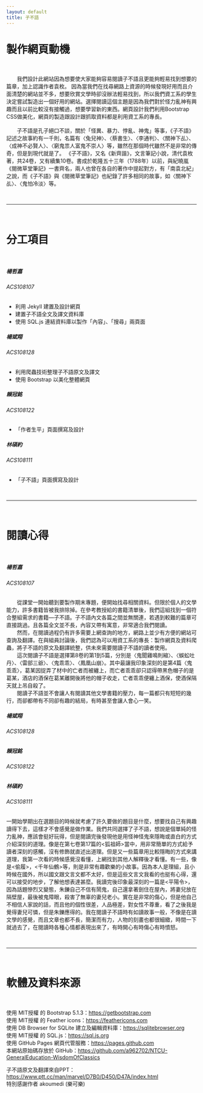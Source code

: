 ```yaml
---
layout: default
title: 子不語
---
```


<div class="container">
    <div>
        <h1 class="text-center">製作網頁動機</h1>
        <br>
        <p>&ensp;&ensp;&ensp;&ensp;我們設計此網站因為想要使大家能夠容易閱讀子不語且更能夠輕易找到想要的篇章，加上認識作者袁枚。
            因為當我們在找尋網路上資源的時候發現好用而且介面清楚的網站並不多，想要欣賞文學時卻沒辦法輕易找到，所以我們資工系的學生決定嘗試製造出一個好用的網站。選擇閱讀這個主題是因為我們對於怪力亂神有興趣而且以前比較沒有接觸過，想要學習新的東西。網頁設計我們利用Bootstrap
            CSS做美化，網頁的製造跟設計跟抓取資料都是利用資工系的專長。
            <br>
            <br>&ensp;&ensp;&ensp;&ensp;子不語是孔子絕口不談，關於「怪異、暴力、悖亂、神鬼」等事，《子不語》記述之故事約有一千則，名篇有〈兔兒神〉、〈蔡書生〉、〈李通判〉、〈關神下乩〉、〈成神不必賢人〉、〈窮鬼祟人富鬼不崇人〉等，雖然在那個時代雖然不是非常的傳奇，但是到現代就是了。
            《子不語》，又名《新齊諧》，文言筆記小說，清代袁枚著，共24卷，又有續集10卷。書成於乾隆五十三年（1788年）以前，與紀曉嵐《閱微草堂筆記》一書齊名，兩人也曾在各自的著作中提起對方，有「南袁北紀」之說，而《子不語》與《閱微草堂筆記》也紀錄了許多相同的故事，如〈關神下乩〉、〈鬼怕冷淡〉等。
        </p>
        <br>
        <hr>
        <br>
        <h1 class="text-center">分工項目</h1>
        <br>
        <div class="card-group">
            <div class="card">
                <div class="card-body">
                <h5 class="card-title">楊哲嘉</h5>
                <h6 class="card-subtitle mb-2 text-muted">ACS108107</h6>
                <p class="card-text">
                    <ul>
                        <li>利用 Jekyll 建置及設計網頁</li>
                        <li>建置子不語全文及譯文資料庫</li>
                        <li>使用 SQL.js 連結資料庫以製作「內容」、「搜尋」兩頁面</li>
                    </ul>
                </p>
                </div>
            </div>
            <div class="card">
                <div class="card-body">
                <h5 class="card-title">楊斌翔</h5>
                <h6 class="card-subtitle mb-2 text-muted">ACS108128</h6>
                <p class="card-text">
                    <ul>
                        <li>利用爬蟲技術整理子不語原文及譯文</li>
                        <li>使用 Bootstrap 以美化整體網頁</li>
                    </ul>
                </p>
                </div>
            </div>
            <div class="card">
                <div class="card-body">
                <h5 class="card-title">賴冠銘</h5>
                <h6 class="card-subtitle mb-2 text-muted">ACS108122</h6>
                <p class="card-text">
                    <ul>
                        <li>「作者生平」頁面撰寫及設計</li>
                    </ul>
                </p>
                </div>
            </div>
            <div class="card">
                <div class="card-body">
                <h5 class="card-title">林碩約</h5>
                <h6 class="card-subtitle mb-2 text-muted">ACS108111</h6>
                <p class="card-text">
                    <ul>
                        <li>「子不語」頁面撰寫及設計</li>
                    </ul>
                </p>
                </div>
            </div>
        </div>
        <br>
        <hr>
        <br>
        <h1 class="text-center">閱讀心得</h1>
        <br>
        <div class="row row-cols-1 row-cols-md-2 g-4">
            <div class="col">
                <div class="card">
                    <div class="card-body">
                    <h5 class="card-title">楊哲嘉</h5>
                    <h6 class="card-subtitle mb-2 text-muted">ACS108107</h6>
                    <p class="card-text">
                    　　從課堂一開始聽到要製作期末專題，便開始找尋相關資料。但限於個人的文學能力，許多書籍皆被我排除掉。在參考教授給的書籍清單後，我們這組找到一個符合整組需求的書籍—子不語。子不語內文各篇之間並無關連，若遇到較難的篇章可直接跳過。且各篇全文並不長，內容又帶有寓意，非常適合我們閱讀。<br/>
                    　　然而，在閱讀過程仍有許多需要上網查詢的地方，網路上並少有方便的網站可查詢及翻譯。在與組員討論後，我們認為可以用資工系的專長：製作網頁及資料爬蟲，將子不語的原文及翻譯統整，供未來需要閱讀子不語的讀者使用。<br/>
                    　　這次閱讀子不語是選擇第8卷的第1到5篇，分別是〈鬼聞雞鳴則縮〉、〈蜈蚣吐丹〉、〈雷部三爺〉、〈鬼乖乖〉、〈鳳凰山崩〉。其中最讓我印象深刻的是第4篇〈鬼乖乖〉，葛某因捉弄了材中的亡者而被纏上，而亡者乖乖卻只認得帶黑色帽子的是葛某，酒店的酒保在葛某離開後將他的帽子收走，亡者乖乖便纏上酒保，使酒保隔天就上吊自殺了。<br/>
                    　　閱讀子不語並不會讓人有閱讀其他文學書籍的壓力，每一篇都只有短短的幾行，而卻都帶有不同卻有趣的結局，有時甚至會讓人會心一笑。
                    </p>
                    </div>
                </div>
            </div>
            <div class="col">
                <div class="card">
                    <div class="card-body">
                    <h5 class="card-title">楊斌翔</h5>
                    <h6 class="card-subtitle mb-2 text-muted">ACS108128</h6>
                    <p class="card-text"></p>
                    </div>
                </div>
            </div>
            <div class="col">
                <div class="card">
                    <div class="card-body">
                    <h5 class="card-title">賴冠銘</h5>
                    <h6 class="card-subtitle mb-2 text-muted">ACS108122</h6>
                    <p class="card-text"></p>
                    </div>
                </div>
            </div>
            <div class="col">
                <div class="card">
                    <div class="card-body">
                    <h5 class="card-title">林碩約</h5>
                    <h6 class="card-subtitle mb-2 text-muted">ACS108111</h6>
                    <p class="card-text">一開始學期出在選題目的時候就考慮了許久要做的題目是什麼，想要找自己有興趣讀得下去，這樣才不會感覺是做作業。我們共同選擇了子不語，想說是個單純的怪力亂神，應該會挺好玩得，但是閱讀完後發現他是用怪神怪鬼來隱晦或直白的方式介紹深刻的道理。像是在第七卷第17篇的&lt;狐祖師&gt;當中，用非常簡單的方式給予讀者深刻的感觸，沒有修飾就直述出道理。但是又一些篇章用比較隱晦的方式來講道理，我第一次看的時候感覺沒看懂，上網找到其他人解釋後才看懂。有一些，像是&lt;偷履&gt;，&lt;千年仙鶴>等，則是非常有趣歡樂的小故事。因為本人是理組，且小時候在國外，所以國文跟文言文都不太好，但是這些文言文我看的也挺有心得，還可以接受的地步，了解他想表達甚麼。我讀完後印象最深刻的一篇是&lt;平陽令&gt;，因為話題慘烈又變態，朱鑠自己不信有鬧鬼，自己還拿著劍住在屋內，將妻兒放在隔壁屋，最後被鬼障眼，殺害了無辜的妻兒老小。實在是非常的傷心，但是他自己不相信人家說的話，而且他的個性很差，人品極差，對女性不尊重，看了之後我是覺得妻兒可憐，但是朱鑠應得的。我在閱讀子不語時有如讀故事一般，不像是在讀文學的感覺，而且文章也都不長，簡潔而有力，人物的刻畫也都很細緻，時間一下就過去了，在閱讀時各種心情都表現出來了，有時開心有時傷心有時憤怒。</p>
                    </div>
                </div>
            </div>
        </div>
        <br>
        <hr>
        <br>
        <h1 class="text-center">軟體及資料來源</h1>
        <br>
        <p>
        使用 MIT授權 的 Bootstrap 5.1.3：<a href="https://getbootstrap.com">https://getbootstrap.com</a><br>
        使用 MIT授權 的 Feather icons：<a href="https://feathericons.com">https://feathericons.com</a><br>
        使用 DB Browser for SQLite 建立及編輯資料庫：<a href="https://sqlitebrowser.org">https://sqlitebrowser.org</a><br>
        使用 MIT授權 的 SQL.js：<a href="https://sql.js.org">https://sql.js.org</a><br>
        使用 GitHub Pages 網頁代管服務：<a href="https://pages.github.com">https://pages.github.com</a><br>
        本網站原始碼存放於 GitHub：<a href="https://github.com/a962702/NTCU-GeneralEducation-WisdomOfClassics">https://github.com/a962702/NTCU-GeneralEducation-WisdomOfClassics</a><br>
        </p>
        <p>
        子不語原文及翻譯來自PPT：<a href="https://www.ptt.cc/man/marvel/D7B0/D450/D47A/index.html">https://www.ptt.cc/man/marvel/D7B0/D450/D47A/index.html</a><br>
        特別感謝作者 akoumedi (樂可樂)
        </p>
    </div>
</div>